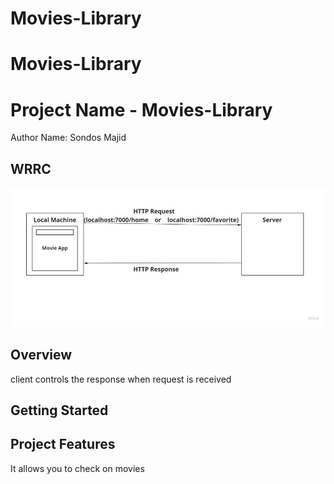 # Movies-Library
# Movies-Library
# Project Name - Movies-Library

Author Name: Sondos Majid

## WRRC
![image](./WRRC2.jpg)

## Overview
client controls the response when request is received

## Getting Started


## Project Features
It allows you to check on movies